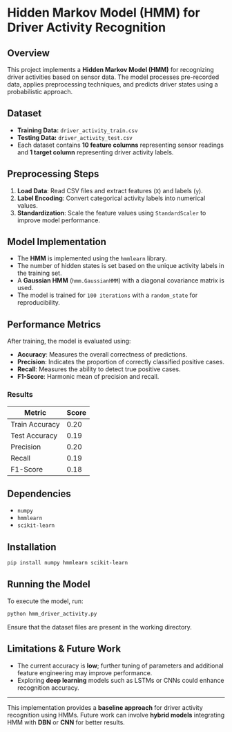 # Hidden Markov Model (HMM) for Driver Activity Recognition

## Overview
This project implements a **Hidden Markov Model (HMM)** for recognizing driver activities based on sensor data. The model processes pre-recorded data, applies preprocessing techniques, and predicts driver states using a probabilistic approach.

## Dataset
- **Training Data:** `driver_activity_train.csv`
- **Testing Data:** `driver_activity_test.csv`
- Each dataset contains **10 feature columns** representing sensor readings and **1 target column** representing driver activity labels.

## Preprocessing Steps
1. **Load Data**: Read CSV files and extract features (`X`) and labels (`y`).
2. **Label Encoding**: Convert categorical activity labels into numerical values.
3. **Standardization**: Scale the feature values using `StandardScaler` to improve model performance.

## Model Implementation
- The **HMM** is implemented using the `hmmlearn` library.
- The number of hidden states is set based on the unique activity labels in the training set.
- A **Gaussian HMM** (`hmm.GaussianHMM`) with a diagonal covariance matrix is used.
- The model is trained for `100 iterations` with a `random_state` for reproducibility.

## Performance Metrics
After training, the model is evaluated using:
- **Accuracy**: Measures the overall correctness of predictions.
- **Precision**: Indicates the proportion of correctly classified positive cases.
- **Recall**: Measures the ability to detect true positive cases.
- **F1-Score**: Harmonic mean of precision and recall.

### Results
| Metric  | Score |
|---------|-------|
| Train Accuracy | 0.20 |
| Test Accuracy  | 0.19 |
| Precision  | 0.20 |
| Recall  | 0.19 |
| F1-Score  | 0.18 |

## Dependencies
- `numpy`
- `hmmlearn`
- `scikit-learn`

## Installation
```sh
pip install numpy hmmlearn scikit-learn
```

## Running the Model
To execute the model, run:
```sh
python hmm_driver_activity.py
```
Ensure that the dataset files are present in the working directory.

## Limitations & Future Work
- The current accuracy is **low**; further tuning of parameters and additional feature engineering may improve performance.
- Exploring **deep learning** models such as LSTMs or CNNs could enhance recognition accuracy.

---
This implementation provides a **baseline approach** for driver activity recognition using HMMs. Future work can involve **hybrid models** integrating HMM with **DBN** or **CNN** for better results.
